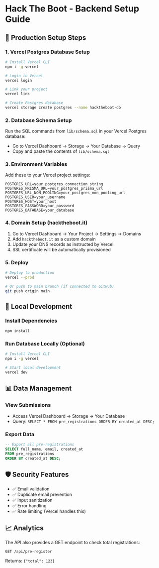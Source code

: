 # Hack The Boot - Backend Setup Guide

## 🚀 Production Setup Steps

### 1. **Vercel Postgres Database Setup**
```bash
# Install Vercel CLI
npm i -g vercel

# Login to Vercel
vercel login

# Link your project
vercel link

# Create Postgres database
vercel storage create postgres --name hacktheboot-db
```

### 2. **Database Schema Setup**
Run the SQL commands from `lib/schema.sql` in your Vercel Postgres database:
- Go to Vercel Dashboard → Storage → Your Database → Query
- Copy and paste the contents of `lib/schema.sql`

### 3. **Environment Variables**
Add these to your Vercel project settings:
```
POSTGRES_URL=your_postgres_connection_string
POSTGRES_PRISMA_URL=your_postgres_prisma_url
POSTGRES_URL_NON_POOLING=your_postgres_non_pooling_url
POSTGRES_USER=your_username
POSTGRES_HOST=your_host
POSTGRES_PASSWORD=your_password
POSTGRES_DATABASE=your_database
```

### 4. **Domain Setup (hacktheboot.it)**
1. Go to Vercel Dashboard → Your Project → Settings → Domains
2. Add `hacktheboot.it` as a custom domain
3. Update your DNS records as instructed by Vercel
4. SSL certificate will be automatically provisioned

### 5. **Deploy**
```bash
# Deploy to production
vercel --prod

# Or push to main branch (if connected to GitHub)
git push origin main
```

## 🔧 Local Development

### Install Dependencies
```bash
npm install
```

### Run Database Locally (Optional)
```bash
# Install Vercel CLI
npm i -g vercel

# Start local development
vercel dev
```

## 📊 Data Management

### View Submissions
- Access Vercel Dashboard → Storage → Your Database
- Query: `SELECT * FROM pre_registrations ORDER BY created_at DESC;`

### Export Data
```sql
-- Export all pre-registrations
SELECT full_name, email, created_at 
FROM pre_registrations 
ORDER BY created_at DESC;
```

## 🛡️ Security Features

- ✅ Email validation
- ✅ Duplicate email prevention
- ✅ Input sanitization
- ✅ Error handling
- ✅ Rate limiting (Vercel handles this)

## 📈 Analytics

The API also provides a GET endpoint to check total registrations:
```
GET /api/pre-register
```

Returns: `{"total": 123}`
